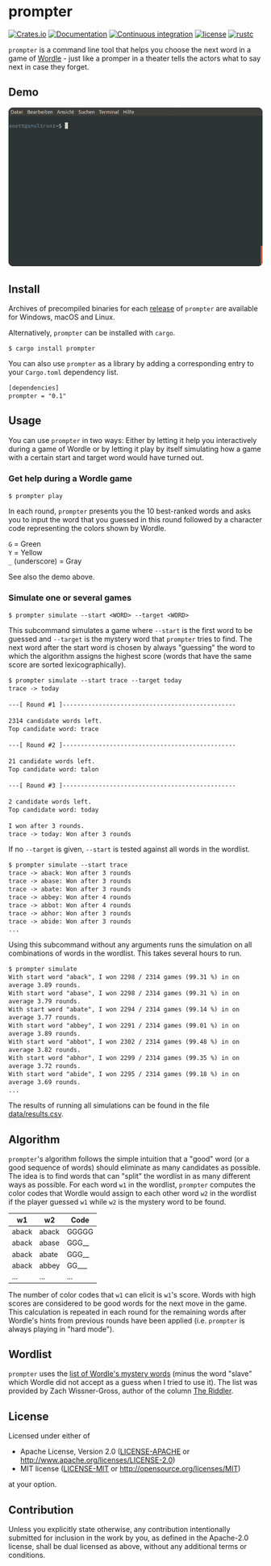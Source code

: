 # prompter

[![Crates.io](https://img.shields.io/crates/v/prompter)](https://crates.io/crates/prompter)
[![Documentation](https://docs.rs/prompter/badge.svg)](https://docs.rs/prompter)
[![Continuous integration](https://github.com/noeddl/prompter/actions/workflows/ci.yml/badge.svg)](https://github.com/noeddl/prompter/actions/workflows/ci.yml)
[![license](https://img.shields.io/crates/l/prompter)](#license)
[![rustc](https://img.shields.io/badge/rustc-1.59+-lightgray.svg)](https://blog.rust-lang.org/2022/02/24/Rust-1.59.0.html)

`prompter` is a command line tool that helps you choose the next word in a game of [Wordle](https://www.nytimes.com/games/wordle/index.html) - just like a promper in a theater tells the actors what to say next in case they forget.

## Demo

![Demo of how prompter is run in the terminal](demo.gif)

## Install

Archives of precompiled binaries for each [release](https://github.com/noeddl/prompter/releases) of `prompter` are available for Windows, macOS and Linux.

Alternatively, `prompter` can be installed with `cargo`.

```
$ cargo install prompter
```

You can also use `prompter` as a library by adding a corresponding entry to your `Cargo.toml` dependency list.

```
[dependencies]
prompter = "0.1"
```

## Usage

You can use `prompter` in two ways: Either by letting it help you interactively during a game of Wordle or by letting it play by itself simulating how a game with a certain start and target word would have turned out.

### Get help during a Wordle game

```
$ prompter play
```

In each round, `prompter` presents you the 10 best-ranked words and asks you to input the word that you guessed in this round followed by a character code representing the colors shown by Wordle. 

`G` = Green \
`Y` = Yellow \
`_` (underscore) = Gray

See also the demo above.

### Simulate one or several games

```
$ prompter simulate --start <WORD> --target <WORD>
```

This subcommand simulates a game where `--start` is the first word to be guessed and `--target` is the mystery word that `prompter` tries to find. The next word after the start word is chosen by always "guessing" the word to which the algorithm assigns the highest score (words that have the same score are sorted lexicographically).

```
$ prompter simulate --start trace --target today
trace -> today

---[ Round #1 ]------------------------------------------------

2314 candidate words left.
Top candidate word: trace

---[ Round #2 ]------------------------------------------------

21 candidate words left.
Top candidate word: talon

---[ Round #3 ]------------------------------------------------

2 candidate words left.
Top candidate word: today

I won after 3 rounds.
trace -> today: Won after 3 rounds
```

If no `--target` is given, `--start` is tested against all words in the wordlist.

```
$ prompter simulate --start trace
trace -> aback: Won after 3 rounds
trace -> abase: Won after 3 rounds
trace -> abate: Won after 3 rounds
trace -> abbey: Won after 4 rounds
trace -> abbot: Won after 4 rounds
trace -> abhor: Won after 3 rounds
trace -> abide: Won after 3 rounds
...
```

Using this subcommand without any arguments runs the simulation on all combinations of words in the wordlist. This takes several hours to run.

```
$ prompter simulate
With start word "aback", I won 2298 / 2314 games (99.31 %) in on average 3.89 rounds.
With start word "abase", I won 2298 / 2314 games (99.31 %) in on average 3.79 rounds.
With start word "abate", I won 2294 / 2314 games (99.14 %) in on average 3.77 rounds.
With start word "abbey", I won 2291 / 2314 games (99.01 %) in on average 3.89 rounds.
With start word "abbot", I won 2302 / 2314 games (99.48 %) in on average 3.82 rounds.
With start word "abhor", I won 2299 / 2314 games (99.35 %) in on average 3.72 rounds.
With start word "abide", I won 2295 / 2314 games (99.18 %) in on average 3.69 rounds.
...
```

The results of running all simulations can be found in the file [data/results.csv](https://github.com/noeddl/prompter/blob/main/data/results.csv).

## Algorithm

`prompter`'s algorithm follows the simple intuition that a "good" word (or a good sequence of words) should eliminate as many candidates as possible. The idea is to find words that can "split" the wordlist in as many different ways as possible. For each word `w1` in the wordlist, `prompter` computes the color codes that Wordle would assign to each other word `w2` in the wordlist if the player guessed `w1` while `w2` is the mystery word to be found.

|  w1   |  w2   | Code  |
|-------|-------|-------|
| aback | aback | GGGGG |
| aback | abase | GGG\_\_ |
| aback | abate | GGG\_\_ |
| aback | abbey | GG\_\_\_ |
| ...   | ...   | ...   |

The number of color codes that `w1` can elicit is `w1`'s score. Words with high scores are considered to be good words for the next move in the game. This calculation is repeated in each round for the remaining words after Wordle's hints from previous rounds have been applied (i.e. `prompter` is always playing in "hard mode").

## Wordlist

`prompter` uses the [list of Wordle's mystery words](https://docs.google.com/spreadsheets/d/1-M0RIVVZqbeh0mZacdAsJyBrLuEmhKUhNaVAI-7pr2Y/edit#gid=0) (minus the word "slave" which Wordle did not accept as a guess when I tried to use it). The list was provided by Zach Wissner-Gross, author of the column [The Riddler](https://fivethirtyeight.com/features/when-the-riddler-met-wordle/).

## License

Licensed under either of

 * Apache License, Version 2.0
   ([LICENSE-APACHE](LICENSE-APACHE) or http://www.apache.org/licenses/LICENSE-2.0)
 * MIT license
   ([LICENSE-MIT](LICENSE-MIT) or http://opensource.org/licenses/MIT)

at your option.

## Contribution

Unless you explicitly state otherwise, any contribution intentionally submitted
for inclusion in the work by you, as defined in the Apache-2.0 license, shall be
dual licensed as above, without any additional terms or conditions.